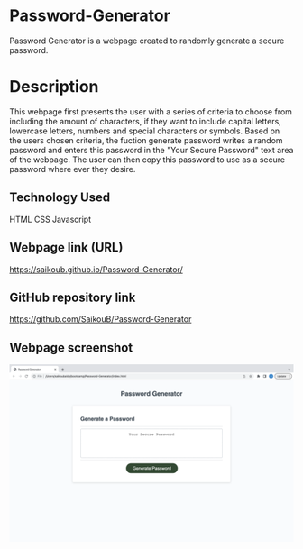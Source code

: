 # Password-Generator

Password Generator is a webpage created to randomly generate a secure password.

# Description

This webpage first presents the user with a series of criteria to choose from including the amount of characters, if they want to include capital letters, lowercase letters, numbers and special characters or symbols. Based on the users chosen criteria, the fuction generate password writes a random password and enters this password in the "Your Secure Password" text area of the webpage.
The user can then copy this password to use as a secure password where ever they desire.


## Technology Used

HTML
CSS
Javascript

## Webpage link (URL)

https://saikoub.github.io/Password-Generator/

## GitHub repository link

https://github.com/SaikouB/Password-Generator

## Webpage screenshot

![Alt text](image.png)